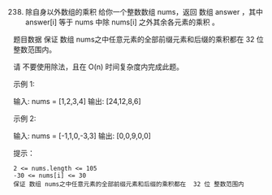 238. 除自身以外数组的乘积
给你一个整数数组 nums，返回 数组 answer ，其中 answer[i] 等于 nums 中除 nums[i] 之外其余各元素的乘积 。

题目数据 保证 数组 nums之中任意元素的全部前缀元素和后缀的乘积都在  32 位 整数范围内。

请 不要使用除法，且在 O(n) 时间复杂度内完成此题。

 

示例 1:

输入: nums = [1,2,3,4]
输出: [24,12,8,6]

示例 2:

输入: nums = [-1,1,0,-3,3]
输出: [0,0,9,0,0]

 

提示：

    2 <= nums.length <= 105
    -30 <= nums[i] <= 30
    保证 数组 nums之中任意元素的全部前缀元素和后缀的乘积都在  32 位 整数范围内
